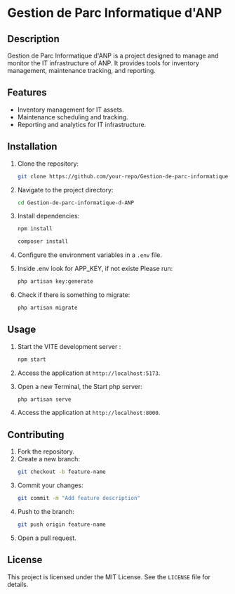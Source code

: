 # Gestion de Parc Informatique d'ANP

## Description

Gestion de Parc Informatique d'ANP is a project designed to manage and monitor the IT infrastructure of ANP. It provides tools for inventory management, maintenance tracking, and reporting.

## Features

- Inventory management for IT assets.
- Maintenance scheduling and tracking.
- Reporting and analytics for IT infrastructure.

## Installation

1. Clone the repository:
   ```bash
   git clone https://github.com/your-repo/Gestion-de-parc-informatique-d-ANP.git
   ```
2. Navigate to the project directory:
   ```bash
   cd Gestion-de-parc-informatique-d-ANP
   ```
3. Install dependencies:

   ```bash
   npm install
   ```

   ```bash
   composer install
   ```

4. Configure the environment variables in a `.env` file.
5. Inside .env look for APP_KEY, if not existe Please run:
   ```bash
   php artisan key:generate
   ```
6. Check if there is something to migrate:
   ```bash
   php artisan migrate
   ```

## Usage

1. Start the VITE development server :
   ```bash
   npm start
   ```
2. Access the application at `http://localhost:5173`.

3. Open a new Terminal, the Start php server:
   ```bash
   php artisan serve
   ```
4. Access the application at `http://localhost:8000`.

## Contributing

1. Fork the repository.
2. Create a new branch:
   ```bash
   git checkout -b feature-name
   ```
3. Commit your changes:
   ```bash
   git commit -m "Add feature description"
   ```
4. Push to the branch:
   ```bash
   git push origin feature-name
   ```
5. Open a pull request.

## License

This project is licensed under the MIT License. See the `LICENSE` file for details.
